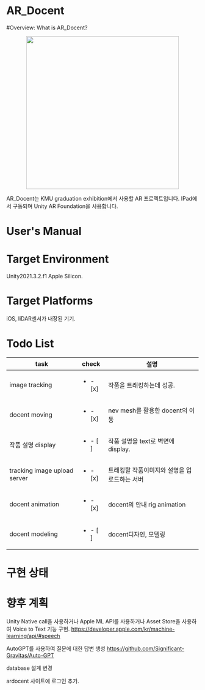 # AR_Docent

#Overview: What is AR_Docent?
<p align= "center">
<img width= "400" src= "https://user-images.githubusercontent.com/69339846/178733741-3abc68e7-9e2e-4d40-ae76-de35914f1f71.jpeg">
</p>
AR_Docent는 KMU graduation exhibition에서 사용할 AR 프로젝트입니다.
IPad에서 구동되며 Unity AR Foundation을 사용합니다.

# User's Manual

# Target Environment

Unity2021.3.2.f1 Apple Silicon.

# Target Platforms

iOS, liDAR센서가 내장된 기기.

# Todo List
|task|check|설명|
|-|-|-|
|image tracking|<ul><li>- [x] </li></ul>|작품을 트래킹하는데 성공.|
|docent moving|<ul><li>- [x] </li></ul>|nev mesh를 활용한 docent의 이동|
|작품 설명 display|<ul><li>- [ ] </li></ul>|작품 설명을 text로 벽면에 display.|
|tracking image upload server|<ul><li>- [x] </li></ul>|트래킹할 작품이미지와 설명을 업로드하는 서버|
|docent animation|<ul><li>- [x] </li></ul>|docent의 안내 rig animation|
|docent modeling|<ul><li>- [ ] </li></ul>| docent디자인, 모델링|

# 구현 상태

# 향후 계획
Unity Native call을 사용하거나 Apple ML API를 사용하거나 Asset Store을 사용하여 Voice to Text 기능 구현.
https://developer.apple.com/kr/machine-learning/api/#speech

AutoGPT를 사용하여 질문에 대한 답변 생성
https://github.com/Significant-Gravitas/Auto-GPT

database 설계 변경

ardocent 사이트에 로그인 추가.


